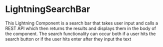 # LightningSearchBar

This Lightning Component is a search bar that takes user input and calls a REST API which then returns the results and displays them in the body of the component.  The search functionality can occur both if a user hits the search button or if the user hits enter after they input the text
